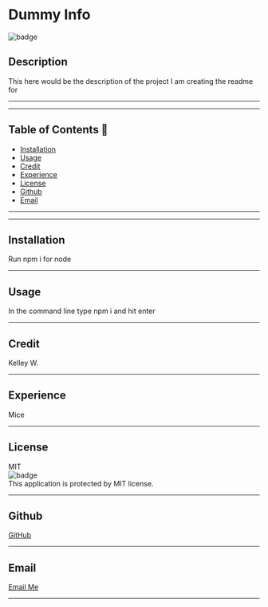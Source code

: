 
  # Dummy Info

  ![badge](https://img.shields.io/badge/license-MIT-blueviolet)
  <br />

  ## Description
  This here would be the description of the project I am creating the readme for
  
 ------------------
 ------------------

 ## Table of Contents 🔎
 - [Installation](#installation)
 - [Usage](#usage)
 - [Credit](#credit)
 - [Experience](#experience)
 - [License](#license)
 - [Github](#github)
 - [Email](#email)

 ------------------
 ------------------

 ## Installation
  Run npm i for node
  
  ------------------

 ## Usage
  In the command line type npm i and hit enter

  ------------------

 ## Credit
  Kelley W. 

  ------------------

 ## Experience
  Mice

  ------------------
  
 ## License
  MIT
  <br>
  ![badge](https://img.shields.io/badge/license-MIT-blueviolet) 
  <br>
  This application is protected by MIT license.

  ------------------

 ## Github
 [GitHub](https://github.com/JHardisty333)


  ------------------
  
 ## Email
 [Email Me](mailto:jessica.hardisty@hotmail.com)

  ------------------
